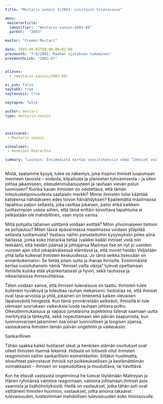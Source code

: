 ```yaml
---
title: "Mestarin sanoin 9/2003: Loistavin tulevaisuus"

menu:
 masterarticle:
  identifier:  "mestarin-sanoin-2003-09"
  parent:  "2003"

master: "Cremen Mestari"

date: 2003-09-01T00:00:00+02:00
prevmonth: "7–8/2003: Rauhan ajatuksen tukeminen"
prevmonthLink: "2003-07"


aliases:
  - /mestarin-sanoin/2003-09/

ei_pvm: false
naytakk: true
naytavuosi: true

naytapvm: false

author: mestari
type: mestarin-sanoin



avainsanat:
 - Mestarin sanoin

aihealueet:
 - Henkinen Hierarkia

summary: "Lainaus: Ensimmäistä kertaa vuosituhansiin nämä ”ihmiset vailla vikoja” tulevat opettamaan ihmisille kuinka elää yksinkertaisesti ja hyvin, sekä rauhassa ja oikeanlaisissa ihmissuhteissa."
---
```

<p>Mistä, saatamme kysyä, tulee se näkemys, joka inspiroi ihmiset luopumaan menneen tavoista – sodasta, kilpailusta ja planeetan tuhoamisesta – ja siten johtaa jakamiseen, oikeudenmukaisuuteen ja rauhaan vievän polun luomiseen? Kuinka kauan ihmisten on odotettava, että tämän toteutuskelpoisuudesta saataisiin merkki? Minne ihmisten tulisi kääntää katseensa nähdäkseen edes toivon häivähdyksen? Epäilemättä maailmassa tapahtuu paljon sellaista, joka rasittaa jokaisen, paitsi ehkä kaikkein luottavimpien uskoa siihen, että tämä erittäin toivottava tapahtuma ei pelkästään ole mahdollinen, vaan myös varma.</p>
<p>Miltä pohjalta tällainen väittämä voidaan esittää? Mihin ylivoimaiseen tietoon se pohjautuu? Miten tässä epävarmassa maailmassa voidaan ylläpitää sellaista luottamusta? Vastaus näihin perusteltuihin kysymyksiin piilee siinä faktassa, jonka koko Hierarkia tietää (vaikkei kaikki ihmiset vielä niin teekään), että heidän päänsä ja johtajansa Maitreya itse on nyt jo useiden vuosien ajan ollut jokapäiväisessä elämässä ja, että monet heidän Veljistään yhtä lailla kulkevat ihmisten keskuudessa. Jo tämä seikka itsessään on ennenkokematon. Se tietää jotain uutta ja ihanaa ihmisille. Ensimmäistä kertaa vuosituhansiin nämä ”ihmiset vailla vikoja” tulevat opettamaan ihmisille kuinka elää yksinkertaisesti ja hyvin, sekä rauhassa ja oikeanlaisissa ihmissuhteissa.</p>
<p>Täten voidaan sanoa, että ihmisen tulevaisuus on taattu. Ihmisten tulee kuitenkin hyväksyä ja toteuttaa rauhan mekanismi: tiedostaa se, että ihmiset ovat tasa-arvoisia ja yhtä, jokainen on ilmenemä kaiken olevaisen läpäisevästä hengestä. Kun tämä ymmärretään selkeästi, ihmisillä ei tule olemaan suuriakaan vaikeuksia luoda rauhaan johtava polku. Oikeudenmukaisuus ja vapaus jumalaisina aspekteina tulevat saamaan uutta merkitystä ja tärkeyttä, sekä nopeuttamaan sen päivän saapumista, kun luonnonvarojen jakaminen saa oman luonnollisen ja loogisen sijansa, vastauksena ihmisten tämän päivän ongelmiin ja vaikeuksiin.</p>
<p>Sankarillinen</p>
<p>Tähän saakka kaikki tuollaiset ideat ja henkisen elämän osoitukset ovat olleet ihmisten itsensä tekemiä. Hidasta on totisesti ollut ihmisten reagoiminen näihin sankarillisiin esimerkkeihin. Siitäkin huolimatta, olosuhteet painostavat ihmisiä nyt poikkeuksellisen ja kestämättömän voimakkaasti – ihmisen on sopeuduttava ja muututtava, tai hävittävä.</p>
<p>Kun he etsivät vastausta ongelmiinsa he tulevat löytämään Maitreyan ja Hänen ryhmänsä valmiina reagoimaan, valmiina johtamaan ihmiset pois vaaroista ja lisähölmöyksistä. Heillä on vastaukset, jotka tähän asti ovat välttäneet ihmisten huomion, vastaukset, jotka ainoina takaavat tulevaisuuden, loistavimman mahdollisen tulevaisuuden koko ihmissuvulle.</p>